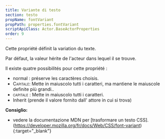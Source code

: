 ```yaml
---
title: Variante di testo
section: testo
propName: fontVariant
propPath: properties.fontVariant
scriptApiClass: Actor.BaseActorProperties
order: 9
---
```

Cette propriété définit la variation du texte.

Par défaut, la valeur hérite de l'acteur dans lequel il se trouve.

Il existe quatre possibilités pour cette propriété :
 - normal : préserve les caractères choisis.
 - <span style="font-variant: small-caps">Capitale</span>: Mette in maiuscolo tutti i caratteri, ma mantiene le maiuscole definite più grandi..
 - <span style="font-variant: all-small-caps">Capitale</span> : Mette in maiuscolo tutti i caratteri.
- Inherit (prende il valore fornito dall' attore in cui si trova)

**Consiglio:**
- vedere la documentazione MDN per [trasformare un testo CSS].(https://developer.mozilla.org/fr/docs/Web/CSS/font-variant){:target="_blank"}
